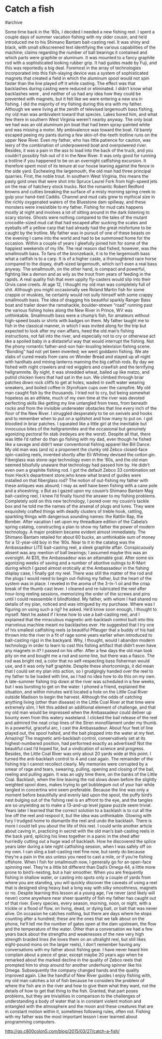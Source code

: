 # Catch a fish
#archive 

Some time back in the ‘80s, I decided I needed a new fishing reel. I spent a couple days of summer vacation fishing with my older cousin, and he’d introduced me to his Shimano Bantam bait-casting reel. It was shiny and black, with small silkscreened text identifying the various capabilities of the machine; claims regarding the number of ball bearings it contained and which parts were graphite or aluminum. It was mounted to a fancy graphite rod with a sophisticated looking rubber grip. It had guides made by Fuji, and this was reportedly a big deal.
Foremost in the array of technologies incorporated into this fish-slaying device was a system of sophisticated magnets that created a field in which the aluminum spool would not spin faster than the line played off it while casting. The effect was that backlashes during casting were reduced or eliminated. I didn’t know what backlashes were , and neither of us had any idea how they could be prevented with magnets, but it felt like we were entering a new era in fishing.
I did the majority of my fishing during this era with my father. Although we were living at the zenith of televised largemouth bass fishing, my old man was ambivalent toward that species. Lakes bored him, and what few there in southern West Virginia weren’t nearby anyway. The only boat we had was an old aluminum jon boat that had been spray-painted white and was missing a motor.
My ambivalence was toward the boat. I’d barely escaped peeing my pants during a few skin-of-the-teeth trotline runs on the upper New River. Even my father, who has little patience for caution, was leery of the combination of underpowered boat and overpowered river.
Besides, it was a pain in the ass to load into the back of the truck, and you couldn’t possibly fish out of it in the New River. It was only good for running a trotline if you happened to be on an overnight catfishing excursion. It therefore spent most of its tenure at our house leaning against the fence in the side yard.
Eschewing the largemouth, the old man had three principal quarries. First, the noble trout. In southern West Virginia, this means the pasty gold ones that were shot into Spruce Laurel Fork from high-speed jets on the rear of hatchery stock trucks. Not the romantic Robert Redford browns and cutties breaking the surface of a misty morning spring creek to gulp your hand-tied Caddis.
Channel and mud cats grew to mythical size in the richly oxygenated waters of the Bluestone dam spillway, and these monsters were irresistible to my father. Fishing for mud cats happens mostly at night and involves a lot of sitting around in the dark listening to scary stories. Ghosts were nothing compared to the tales of the mutant crocodile-sized mud cat that had escaped after sucking the scales and eyeballs off a yellow carp that had already had the great misfortune to be caught by the trotline. My father was in pursuit of one of these beasts on the evening I came into the world and had to be summoned home for the occasion. Within a couple of years I gleefully joined him for some of the happiest weekends of my life.
The real reason dad fished, however, was the smallmouth bass. To fans of the bronzeback, it is to the largemouth bass what a catfish is to a carp. It is of a higher caste, a thoroughbred race horse compared to the dopey, draft-sized largemouth, which isn’t even a real bass anyway. The smallmouth, on the other hand, is compact and powerful, fighting like a demon and as wily as the trout from years of feeding in the rapids. A real quality fish that even uppity fly-casters would slip into their Orvis cane creels.
At age 12, I thought my old man was completely full of shit. Although you might occasionally see Roland Martin fish for some crappie or muskies, he certainly would not sully himself with some crappy smallmouth bass. The idea of dragging his beautiful sparkly Ranger Bass boat and trailer down the ramshackle, boulder-strewn “road” running past the various fishing holes along the New River in Prince, WV was unthinkable. Smallmouth bass were a chump’s fish, for amateurs without high-speed boats or shirts with badges on them.
My father taught me to fish in the classical manner, in which I was invited along for the trip but expected to look after my own affairs, heed the old man’s fishing instructions, not fall into the river, and especially not to cry or otherwise act like a spoiled baby in a distasteful way that would interrupt the fishing. Not the phony romantic father-and-son hair-tousling television fishing scene.
“Bonding” had not yet been invented; we went goddamn fishing. We ate slabs of cured meats from cans on Wonder Bread and stayed up all night with hardhats and mining lanterns manning the big catfish rods. By day we fished with night crawlers and red wigglers and crawfish and the terrifying hellgrammite. By night, it was shredded wheat, balled up like matzo, and putrid chicken livers that had sat in the sun. We climbed through briar patches down rock cliffs to get at holes, waded in swift water wearing sneakers, and boiled coffee in Styrofoam cups over the campfire. My old man caught fish by the thousands.
I tried not to cry, but being somewhat hopeless as an athlete, much of my own time at the river was devoted perfecting skills like getting my line untangled from trees, from beneath rocks and from the invisible underwater obstacles that line every inch of the floor of the New River. I struggled desperately to tie on swivels and hooks and to remember when to put on a splitshot and how many to put on. I got bloodied in briar patches. I squealed like a little girl at the inevitable but innocuous bites of the hellgrammites and the occasional but genuinely agonizing pectoral fin stab (redeyes are the worst).
Despite all that, there was little I’d rather do than go fishing with my dad, even though he fished like a savage and didn’t wear conventional fishing apparel like Bill Dance.
My old man was (and is) a proponent the clunky old Zebco closed-face spin-casting reels, invented shortly after Eli Whitney devised the cotton gin. Fiberglass was stone-age technology even in the ‘80s, and the old man seemed blissfully unaware that technology had passed him by. He didn’t even own a graphite fishing rod.
I got the default Zebco 33 combination set from Heck’s department store;who knew what brand of guides were installed on that fiberglass rod? The notion of out-fishing my father with these antiques was absurd; I may as well have been fishing with a cane pole and a shoestring. s
But as I gazed upon my cousin’s Shimano Bantam Mag bait-casting reel, I knew I’d finally found the answer to my fishing problems.
Completely sold on this new technology, I pored over my cousin’s tackle box and he told me the names of the arsenal of plugs and lures. They were exquisitely crafted things with deadly clusters of treble hook, rattling, sparkling things with dangerous sounding names: the Rattlin Rap, the Bomber. After vacation I set upon my threadbare edition of the Cabela’s spring catalog, constructing a plan to show my father the power of modern technology.
A major problem became evident almost immediately. The Shimano Bantam retailed for about 60 bucks, an unthinkable sum of money for a 12-year-old boy in the ‘80s. Near to it in the catalog was the Ambassadeur LITE bait-casting reel, a sleek graphite affair. Conspicuously absent was any mention of ball bearings; I assumed maybe this was an oversight. At $35, the Ambassadeur was an attainable goal.
After some six agonizing weeks of saving and a number of abortive outings to K-Mart during which I gazed almost erotically at the Ambassadeur in the fishing display case, I finally got my reel. There was still the matter of the rod and the plugs I would need to begin out-fishing my father, but the heart of the system was in place. I reveled in the aroma of the 3-In-1 oil and the crisp break of the thumb cast lever. I cleaned and re-lubricated the reel after hour-long reeling sessions, memorizing the order of the screws and pins until I could reassemble it blindfolded.
My father, with whom I had shared no details of my plan, noticed and was intrigued by my purchase. Where was I figuring on using such a rig? he asked. He’d know soon enough, I thought to myself. Next he asked if I knew how to use a bait-casting reel, and I explained that the miraculous magnetic anti-backlash control built into this marvelous machine meant no backlashes ever. He suggested that I try one of his smallest catfishing reels (a beautiful Pfleuger that a buddy of his had thrown into the river in a fit of rage some years earlier when introduced to bait-casting rigs) in the backyard. Why, I thought, would I abandon modern technology in order to learn to cast this fishing artifact that didn’t even have any magnets in it? I passed on his offer.
After a few days the old man took pity on me and bought me a rod and some line, but there was a fiasco. The rod was bright red, a color that no self-respecting bass fisherman would use, and it was only half graphite. Despite these shortcomings, it did mean that I could set my plan into action, so I grudgingly handed over the reel to my father to be loaded with line, as I had no idea how to do this on my own.
A late-summer fishing trip down at the river was scheduled in a few weeks, but I was bursting to get on the water. I phoned a friend, explained the situation, and within minutes we’d located a hole on the Little Coal River outside Madison to begin the harvest. Although the odds of catching anything living (other than disease) in the Little Coal River at that time were extremely slim, I felt this added an additional element of challenge, and that my old man would be impressed when the Ambassadeur could deliver up bounty even from this watery wasteland. I clicked the bail release of the reel and admired the neat crisp lines of the Stren monofilament under my thumb. In a powerful, graceful arc, I cast the Ambassadeur.
About four feet of line played out, the spool halted, and the bait plopped into the water at my feet. Amazing! The magnetic anti-backlash control, conservatively set at its highest-numbered position, had performed exactly as advertised! Not the beautiful cast I’d hoped for, but a vindication of science and progress. Besides, the Little Coal River was only about 20 yards wide at this point. I turned the anti-backlash control to 4 and cast again.
The remainder of the fishing trip I cannot recollect clearly. My memories were corrupted by a smear of rage and tears, swearing, pulling, opening and closing of the bail, reeling and pulling again. It was an ugly time there, on the banks of the Little Coal.
Backlash, when the line leaving the rod slows down before the slightly weighted spool does, makes trying to get bubblegum out of your hair while tangled in concertina wire seem preferable. Because the line was only a moment before beautifully and evenly laid upon the spool, the puffy bird’s nest bulging out of the fishing reel is an affront to the eye, and the tangles are so unyielding as to make a 13-and-up level jigsaw puzzle seem trivial. Years later I learned that the correct solution to a backlash is to cut all the line off the reel and respool it, but the idea was unthinkable. Glowing with fury I trudged home to dismantle the reel and undo the backlash.
There is more I could tell you about the life of this reel. I could write another article about caving in, practicing in secret with the old man’s bait-casting reels in the back yard, splicing his lines together in a panic in the shed after hurriedly cutting out a huge wad of backlash. How he discovered the splice years later during a late night catfishing session, when I was safely off on my own.
I can sling a bait-casting reel fine now, but rarely do because they’re a pain in the ass unless you need to cast a mile, or if you’re fishing offshore. When I fish for smallmouth now, I generally go for an open-face spinning reel. They’re a little bit different than Dad’s Omega 44, a little more prone to bird’s-nesting, but a hair smoother. When you are frequently fishing in shallow water, or casting into spots only a couple of yards from where you are standing, you will quickly discover the caveats of using a reel that is designed sling heavy bait a long way with silky smoothness, magnets or no.
Despite learning this lesson at a young age, I’ve never (and likely will never) come anywhere near sheer quantity of fish my father has caught out of that river. Every species, every season, morning, noon, or night, with a trickle or a flood of flow, on living, dead, or dying bait, or bait that was never alive. On occasion he catches nothing, but there are days where he stops counting after a hundred; these are the ones that we talk about on the phone, he’ll tell me the number of gates open at the dam upstream, the flow and the temperature of the water.
Other than a conversation we had a few years back about the strengths and weaknesses of the new very high strength braided lines (he loves them on an ultralight reel, but still likes eight-pound mono on the larger reels), I don’t remember having any conversations with my father about fishing gear. I have never heard him complain about a piece of gear, except maybe 20 years ago when he remarked about the marked decline in the quality of Zebco reels that prompted him to shop around for another underhung spinner like his Omega. Subsequently the company changed hands and the quality improved again.
Like the handful of New River guides I enjoy fishing with, my old man catches a lot of fish because he considers the problem of where the fish are in the river and how to give them what they want, not the details of how to get that thing to the fish. Granted, that part poses problems, but they are trivialities in comparison to the challenges of understanding a body of water that is in constant violent motion and entangled with the atmosphere and the moon and these creatures that are in constant motion within it, sometimes following rules, often not.
Fishing with my father was the most important lesson I ever learned about programming computers.

http://go.c800colon5.com/blog/2015/03/27/catch-a-fish/
